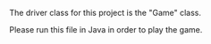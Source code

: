 The driver class for this project is the "Game" class.

Please run this file in Java in order to play the game.